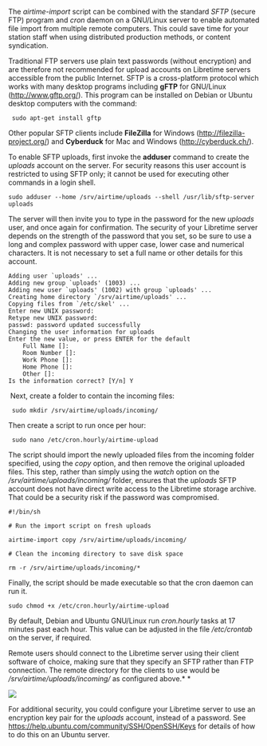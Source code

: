 The *airtime-import* script can be combined with the standard *SFTP* (secure FTP) program and *cron* daemon on a GNU/Linux server to enable automated file import from multiple remote computers. This could save time for your station staff when using distributed production methods, or content syndication.

Traditional FTP servers use plain text passwords (without encryption) and are therefore not recommended for upload accounts on Libretime servers accessible from the public Internet. SFTP is a cross-platform protocol which works with many desktop programs including **gFTP** for GNU/Linux (<http://www.gftp.org/>). This program can be installed on Debian or Ubuntu desktop computers with the command:

     sudo apt-get install gftp

Other popular SFTP clients include **FileZilla** for Windows (<http://filezilla-project.org/>) and **Cyberduck** for Mac and Windows (<http://cyberduck.ch/>).

To enable SFTP uploads, first invoke the **adduser** command to create the *uploads* account on the server. For security reasons this user account is restricted to using SFTP only; it cannot be used for executing other commands in a login shell.

    sudo adduser --home /srv/airtime/uploads --shell /usr/lib/sftp-server uploads

The server will then invite you to type in the password for the new *uploads* user, and once again for confirmation. The security of your Libretime server depends on the strength of the password that you set, so be sure to use a long and complex password with upper case, lower case and numerical characters. It is not necessary to set a full name or other details for this account. 

    Adding user `uploads' ...
    Adding new group `uploads' (1003) ...
    Adding new user `uploads' (1002) with group `uploads' ...
    Creating home directory `/srv/airtime/uploads' ...
    Copying files from `/etc/skel' ...
    Enter new UNIX password:
    Retype new UNIX password:
    passwd: password updated successfully
    Changing the user information for uploads
    Enter the new value, or press ENTER for the default
        Full Name []:
        Room Number []:
        Work Phone []:
        Home Phone []:
        Other []:
    Is the information correct? [Y/n] Y

 Next, create a folder to contain the incoming files:

     sudo mkdir /srv/airtime/uploads/incoming/

Then create a script to run once per hour:

     sudo nano /etc/cron.hourly/airtime-upload

The script should import the newly uploaded files from the incoming folder specified, using the *copy* option, and then remove the original uploaded files. This step, rather than simply using the *watch* option on the */srv/airtime/uploads/incoming/* folder, ensures that the *uploads* SFTP account does not have direct write access to the Libretime storage archive. That could be a security risk if the password was compromised.   

    #!/bin/sh

    # Run the import script on fresh uploads

    airtime-import copy /srv/airtime/uploads/incoming/

    # Clean the incoming directory to save disk space

    rm -r /srv/airtime/uploads/incoming/*

Finally, the script should be made executable so that the cron daemon can run it.

    sudo chmod +x /etc/cron.hourly/airtime-upload

By default, Debian and Ubuntu GNU/Linux run *cron.hourly* tasks at 17 minutes past each hour. This value can be adjusted in the file */etc/crontab* on the server, if required.

Remote users should connect to the Libretime server using their client software of choice, making sure that they specify an SFTP rather than FTP connection. The remote directory for the clients to use would be */srv/airtime/uploads/incoming/* as configured above.*
*

![](static/Screenshot118-gFTP_upload.png)

For additional security, you could configure your Libretime server to use an encryption key pair for the *uploads* account, instead of a password. See <https://help.ubuntu.com/community/SSH/OpenSSH/Keys> for details of how to do this on an Ubuntu server.
